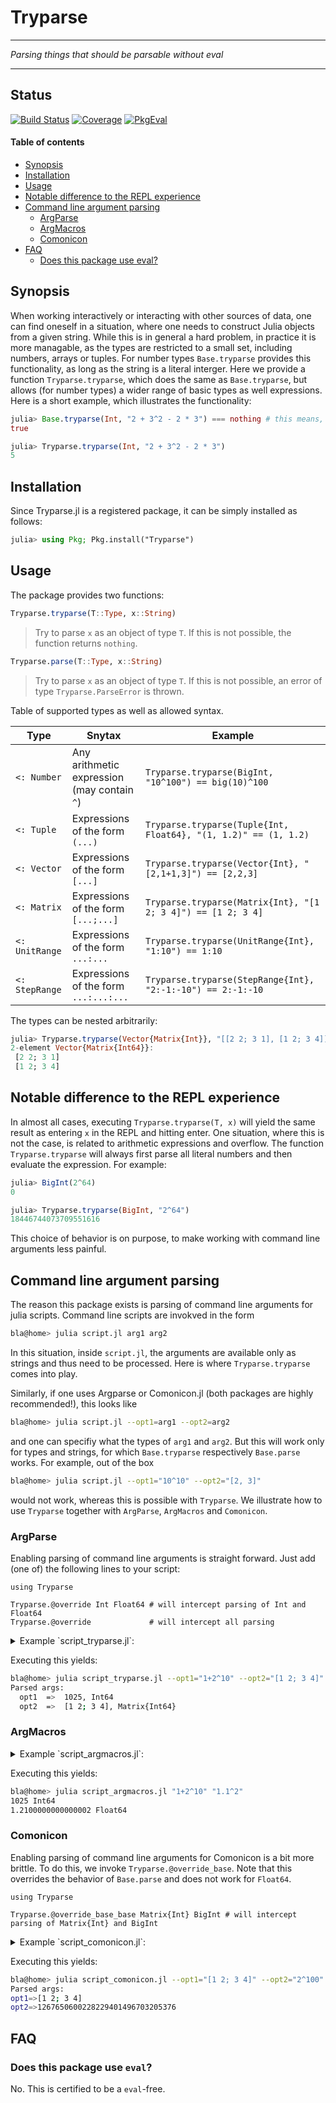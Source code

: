 # Tryparse

---

*Parsing things that should be parsable without eval*

---

## Status


[![Build Status](https://github.com/thofma/Tryparse.jl/actions/workflows/CI.yml/badge.svg?branch=master)](https://github.com/thofma/Tryparse.jl/actions/workflows/CI.yml?query=branch%3Amaster)
[![Coverage](https://codecov.io/gh/thofma/Tryparse.jl/branch/master/graph/badge.svg)](https://codecov.io/gh/thofma/Tryparse.jl)
[![PkgEval](https://JuliaCI.github.io/NanosoldierReports/pkgeval_badges/T/Tryparse.svg)](https://JuliaCI.github.io/NanosoldierReports/pkgeval_badges/T/Tryparse.html)

#### Table of contents

- [Synopsis](#synopsis)
- [Installation](#installation)
- [Usage](#usage)
- [Notable difference to the REPL experience](#notable-difference-to-the-repl-experience)
- [Command line argument parsing](#command-line-argument-parsing)
  - [ArgParse](#argparse)
  - [ArgMacros](#argmacros)
  - [Comonicon](#comonicon)
- [FAQ](https://github.com/thofma/#faq)
  - [Does this package use eval?](#does-this-package-use-eval)


## Synopsis

When working interactively or interacting with other sources of data, one can find oneself in a situation, where one needs to construct Julia objects from a given string. While this is in general a hard problem, in practice it is more managable, as the types are restricted to a small set, including numbers, arrays or tuples. For number types `Base.tryparse` provides this functionality, as long as the string is a literal interger.
Here we provide a function `Tryparse.tryparse`, which does the same as `Base.tryparse`, but allows (for number types) a wider range of basic types as well expressions. Here is a short example, which illustrates the functionality:

```julia
julia> Base.tryparse(Int, "2 + 3^2 - 2 * 3") === nothing # this means, parsing could not be done
true

julia> Tryparse.tryparse(Int, "2 + 3^2 - 2 * 3")
5
```

## Installation

Since Tryparse.jl is a registered package, it can be simply installed as follows:
```julia
julia> using Pkg; Pkg.install("Tryparse")
```

## Usage

The package provides two functions:
```julia
Tryparse.tryparse(T::Type, x::String)
```
> Try to parse `x` as an object of type `T`. If this is not possible, the function returns `nothing`.

```julia
Tryparse.parse(T::Type, x::String)
```
> Try to parse `x` as an object of type `T`. If this is not possible, an error of type `Tryparse.ParseError` is thrown.

Table of supported types as well as allowed syntax.

| Type     | Snytax | Example |
-----------|--------|-----|
| `<: Number` | Any arithmetic expression (may contain `^`) | `Tryparse.tryparse(BigInt, "10^100") == big(10)^100` |
| `<: Tuple` | Expressions of the form `(...)` | `Tryparse.tryparse(Tuple{Int, Float64}, "(1, 1.2)" == (1, 1.2)` |
| `<: Vector` | Expressions of the form `[...]` | `Tryparse.tryparse(Vector{Int}, "[2,1+1,3]") == [2,2,3]` |
| `<: Matrix` | Expressions of the form `[...;...]` | `Tryparse.tryparse(Matrix{Int}, "[1 2; 3 4]") == [1 2; 3 4]` |
| `<: UnitRange` | Expressions of the form `...:...` | `Tryparse.tryparse(UnitRange{Int}, "1:10") == 1:10` |
| `<: StepRange` | Expressions of the form `...:...:...` | `Tryparse.tryparse(StepRange{Int}, "2:-1:-10") == 2:-1:-10` |

The types can be nested arbitrarily:

```julia
julia> Tryparse.tryparse(Vector{Matrix{Int}}, "[[2 2; 3 1], [1 2; 3 4]]")
2-element Vector{Matrix{Int64}}:
 [2 2; 3 1]
 [1 2; 3 4]
```

## Notable difference to the REPL experience

In almost all cases, executing `Tryparse.tryparse(T, x)` will yield the same result as entering `x` in the REPL and hitting enter. One situation, where this is not the case, is related to arithmetic expressions and overflow. The function `Tryparse.tryparse` will always first parse all literal numbers and then evaluate the expression. For example:

```julia
julia> BigInt(2^64)
0

julia> Tryparse.tryparse(BigInt, "2^64")
18446744073709551616
```

This choice of behavior is on purpose, to make working with command line arguments less painful.

## Command line argument parsing

The reason this package exists is parsing of command line arguments for julia scripts. Command line scripts are invokved in the form

```bash
bla@home> julia script.jl arg1 arg2
```

In this situation, inside `script.jl`, the arguments are available only as strings and thus need to be processed. Here is where `Tryparse.tryparse` comes into play.

Similarly, if one uses Argparse or Comonicon.jl (both packages are highly recommended!), this looks like
```bash
bla@home> julia script.jl --opt1=arg1 --opt2=arg2
```
and one can specifiy what the types of `arg1` and `arg2`. But this will work only for types and strings, for which `Base.tryparse` respectively `Base.parse` works. For example, out of the box
```bash
bla@home> julia script.jl --opt1="10^10" --opt2="[2, 3]"
```
would not work, whereas this is possible with `Tryparse`. We illustrate how to use `Tryparse` together with `ArgParse`, `ArgMacros` and `Comonicon`.

### ArgParse

Enabling parsing of command line arguments is straight forward. Just add (one of) the following lines to your script:

```
using Tryparse

Tryparse.@override Int Float64 # will intercept parsing of Int and Float64
Tryparse.@override             # will intercept all parsing
```

<details>
<summary>Example `script_tryparse.jl`:</summary>

```julia
using ArgParse, TryParse

Tryparse.@override Int Matrix{Int}

function parse_commandline()
    s = ArgParseSettings()
    @add_arg_table! s begin
    "--opt1"
        help = "an option with an argument"
        arg_type = Int
        default = 0
    "--opt2", "-o"
        help = "another option with an argument"
        arg_type = Matrix{Int}
        default = [0 0; 0 0]
    end
    return parse_args(s)
end

function main()
    parsed_args = parse_commandline()
    println("Parsed args:")
    for (arg,val) in parsed_args
        println("  $arg  =>  $val, $(typeof(val))")
    end
end
main()
```
</details>

Executing this yields:
```bash
bla@home> julia script_tryparse.jl --opt1="1+2^10" --opt2="[1 2; 3 4]"
Parsed args:
  opt1  =>  1025, Int64
  opt2  =>  [1 2; 3 4], Matrix{Int64}
```

### ArgMacros

<details>
<summary>Example `script_argmacros.jl`:</summary>

```julia
using ArgMacros, Tryparse

Tryparse.@override Int Float64

function main()
    @inlinearguments begin
        @positionalrequired Int x
        @positionaloptional Float64 z
    end

    println(x, " ", typeof(x))
    println(z, " ", typeof(z))
end

main()
```
</details>

Executing this yields:
```bash
bla@home> julia script_argmacros.jl "1+2^10" "1.1^2"
1025 Int64
1.2100000000000002 Float64
```

### Comonicon

Enabling parsing of command line arguments for Comonicon is a bit more brittle. To do this, we invoke `Tryparse.@override_base`. Note that this overrides the behavior of `Base.parse` and does not work for `Float64`.

```
using Tryparse

Tryparse.@override_base_base Matrix{Int} BigInt # will intercept parsing of Matrix{Int} and BigInt
```

<details>
<summary>Example `script_comonicon.jl`:</summary>

```julia
using Comonicon, Tryparse

Tryparse.@override_base Matrix{Int} BigInt

@main function main(; opt1::Matrix{Int}=[0 0; 0 0],
opt2::BigInt=big(2))
    println("Parsed args:")
    println("opt1=>", opt1)
    println("opt2=>", opt2)
end
```
</details>

Executing this yields:
```bash
bla@home> julia script_comonicon.jl --opt1="[1 2; 3 4]" --opt2="2^100"
Parsed args:
opt1=>[1 2; 3 4]
opt2=>1267650600228229401496703205376
```

## FAQ

### Does this package use `eval`?

No. This is certified to be a `eval`-free.
